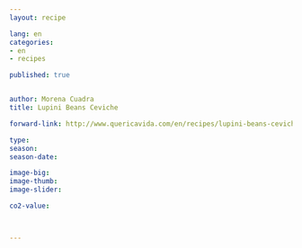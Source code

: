 ```yaml
---
layout: recipe

lang: en
categories:
- en
- recipes

published: true


author: Morena Cuadra
title: Lupini Beans Ceviche

forward-link: http://www.quericavida.com/en/recipes/lupini-beans-ceviche/#

type: 
season: 
season-date:  

image-big: 
image-thumb: 
image-slider: 

co2-value: 



---
```

